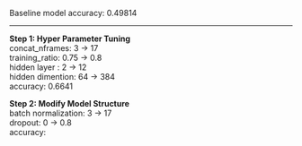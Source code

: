 <p>
  Baseline model accuracy: 0.49814
</p>
<hr />

<p>
  <b>Step 1: Hyper Parameter Tuning</b><br />
concat_nframes: 3 -> 17<br />
  training_ratio: 0.75 -> 0.8<br />
hidden layer : 2 -> 12<br />
hidden dimention: 64 -> 384<br />
accuracy: 0.6641
</p>


<p>
  <b>Step 2: Modify Model Structure</b><br />
batch normalization: 3 -> 17<br />
dropout: 0 -> 0.8<br />
accuracy: 
</p>

